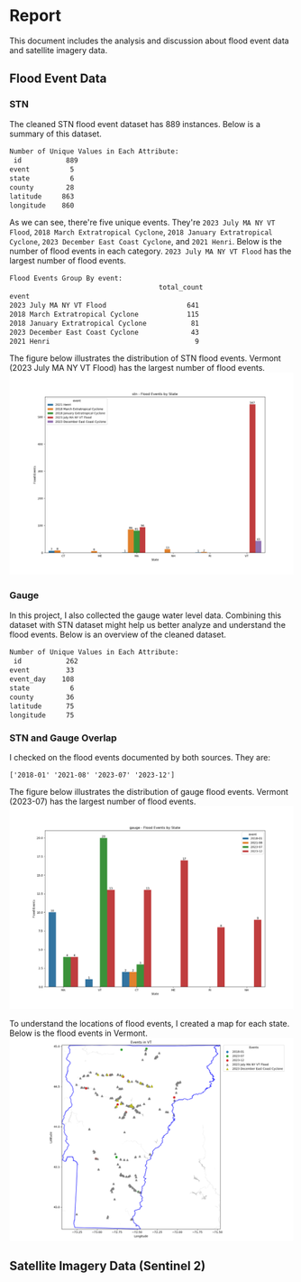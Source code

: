 # Report
This document includes the analysis and discussion about flood event data and satellite imagery data.

## Flood Event Data

### STN
The cleaned STN flood event dataset has 889 instances. Below is a summary of this dataset.
```
Number of Unique Values in Each Attribute:
 id           889
event          5
state          6
county        28
latitude     863
longitude    860
```

As we can see, there're five unique events. They're `2023 July MA NY VT Flood`, `2018 March Extratropical Cyclone`, `2018 January Extratropical Cyclone`, `2023 December East Coast Cyclone`, and `2021 Henri`. Below is the number of flood events in each category. `2023 July MA NY VT Flood` has the largest number of flood events.
```
Flood Events Group By event:
                                     total_count
event
2023 July MA NY VT Flood                    641
2018 March Extratropical Cyclone            115
2018 January Extratropical Cyclone           81
2023 December East Coast Cyclone             43
2021 Henri                                    9
```

The figure below illustrates the distribution of STN flood events. Vermont (2023 July MA NY VT Flood) has the largest number of flood events.
![STN Flood Event Distribution](./figs/stn_event_count.png)

### Gauge
In this project, I also collected the gauge water level data. Combining this dataset with STN dataset might help us better analyze and understand the flood events. Below is an overview of the cleaned dataset.
```
Number of Unique Values in Each Attribute:
 id           262
event         33
event_day    108
state          6
county        36
latitude      75
longitude     75
```

### STN and Gauge Overlap
I checked on the flood events documented by both sources. They are:
```
['2018-01' '2021-08' '2023-07' '2023-12']
```

The figure below illustrates the distribution of gauge flood events. Vermont (2023-07) has the largest number of flood events.
![Gauge Flood Event Distribution](./figs/gauge_event_count.png)

To understand the locations of flood events, I created a map for each state. Below is the flood events in Vermont.
![Vermont Flood Event Map](./figs/VT_flood_event_map.png)

## Satellite Imagery Data (Sentinel 2)